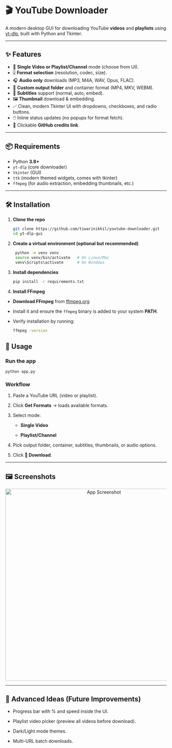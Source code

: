# 🎬 YouTube Downloader

A modern desktop GUI for downloading YouTube **videos** and **playlists** using [yt-dlp](https://github.com/yt-dlp/yt-dlp), built with Python and Tkinter.

---

## ✨ Features
- 🎥 **Single Video or Playlist/Channel** mode (choose from UI).
- 🎚️ **Format selection** (resolution, codec, size).
- 🎧 **Audio only** downloads (MP3, M4A, WAV, Opus, FLAC).
- 📂 **Custom output folder** and container format (MP4, MKV, WEBM).
- 💬 **Subtitles** support (normal, auto, embed).
- 🖼️ **Thumbnail** download & embedding.
- ✅ Clean, modern Tkinter UI with dropdowns, checkboxes, and radio buttons.
- 🖱️ Inline status updates (no popups for format fetch).
- 🔗 Clickable **GitHub credits link**.

---

## 📦 Requirements
- Python **3.8+**
- `yt-dlp` (core downloader)
- `tkinter` (GUI)
- `ttk` (modern themed widgets, comes with tkinter)
- `ffmpeg` (for audio extraction, embedding thumbnails, etc.)

---

## 🛠️ Installation

1. **Clone the repo**
   ```bash
   git clone https://github.com/tiwarinikhil/youtube-downloader.git
   cd yt-dlp-gui
   
2. **Create a virtual environment (optional but recommended)**
	 ```bash
	  python -m venv venv
	  source venv/bin/activate   # On Linux/Mac
	  venv\Scripts\activate      # On Windows

3. ****Install dependencies****
	```bash
	pip install -r requirements.txt

4. ****Install FFmpeg****

- **Download FFmpeg** from [ffmpeg.org](https://ffmpeg.org/download.html)  
- Install it and ensure the `ffmpeg` binary is added to your system **PATH**.  
- Verify installation by running:  

	```bash
	ffmpeg -version


## 🚀 Usage

### Run the app

`python app.py` 

### Workflow

1.  Paste a YouTube URL (video or playlist).
    
2.  Click **Get Formats** → loads available formats.
    
3.  Select mode:
    
    -   **Single Video**
        
    -   **Playlist/Channel**
        
4.  Pick output folder, container, subtitles, thumbnails, or audio options.
    
5.  Click **🚀 Download**.
    

----------

## 🖼️ Screenshots

<p align="center">
  <img src="images/screenshot.png" alt="App Screenshot" width="600">
</p>


----------

## 🔧 Advanced Ideas (Future Improvements)

-   Progress bar with % and speed inside the UI.
    
-   Playlist video picker (preview all videos before download).
    
-   Dark/Light mode themes.
    
-   Multi-URL batch downloads.
    


